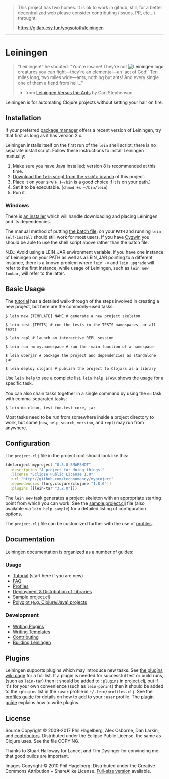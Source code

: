 > This project has two homes.
> It is ok to work in github, still, for a better decentralized web
> please consider contributing (issues, PR, etc...) throught:
>
> https://gitlab.esy.fun/yogsototh/leiningen

---


# Leiningen

<img src="https://leiningen.org/img/leiningen.jpg"
 alt="Leiningen logo" title="The man himself" align="right" />

> "Leiningen!" he shouted. "You're insane! They're not creatures you can
> fight&mdash;they're an elemental&mdash;an 'act of God!' Ten miles long, two
> miles wide&mdash;ants, nothing but ants! And every single one of them a
> fiend from hell..."
> - from [Leiningen Versus the Ants](http://www.classicshorts.com/stories/lvta.html) by Carl Stephenson

Leiningen is for automating Clojure projects without setting your hair on fire.

## Installation

If your preferred
[package manager](https://github.com/technomancy/leiningen/wiki/Packaging)
offers a recent version of Leiningen, try that first as long as it has version 2.x.

Leiningen installs itself on the first run of the `lein` shell script; there is no
separate install script.  Follow these instructions to install Leiningen manually:

1. Make sure you have Java installed; version 8 is recommended at this time.
2. [Download the `lein` script from the `stable` branch](https://raw.githubusercontent.com/technomancy/leiningen/stable/bin/lein)
 of this project.
3. Place it on your `$PATH`. (`~/bin` is a good choice if it is on your path.)
4. Set it to be executable. (`chmod +x ~/bin/lein`)
5. Run it.

### Windows

There is
[an installer](http://leiningen-win-installer.djpowell.net/) which
will handle downloading and placing Leiningen and its dependencies.

The manual method of putting
[the batch file](https://raw.githubusercontent.com/technomancy/leiningen/stable/bin/lein.bat).
on your `PATH` and running `lein self-install` should still work for
most users. If you have [Cygwin](http://www.cygwin.com/) you should be
able to use the shell script above rather than the batch file.

N.B.: Avoid using a LEIN_JAR environment variable.
If you have one instance of Leiningen on your PATH as well as a LEIN_JAR
pointing to a different instance, there is a known problem where `lein -v` and
`lein upgrade` will refer to the first instance, while usage of Leiningen, such
as `lein new foobar`, will refer to the latter.

## Basic Usage

The
[tutorial](https://github.com/technomancy/leiningen/blob/stable/doc/TUTORIAL.md)
has a detailed walk-through of the steps involved in creating a new
project, but here are the commonly-used tasks:

    $ lein new [TEMPLATE] NAME # generate a new project skeleton

    $ lein test [TESTS] # run the tests in the TESTS namespaces, or all tests

    $ lein repl # launch an interactive REPL session

    $ lein run -m my.namespace # run the -main function of a namespace

    $ lein uberjar # package the project and dependencies as standalone jar

    $ lein deploy clojars # publish the project to Clojars as a library

Use `lein help` to see a complete list. `lein help $TASK` shows the
usage for a specific task.

You can also chain tasks together in a single command by using the
`do` task with comma-separated tasks:

    $ lein do clean, test foo.test-core, jar

Most tasks need to be run from somewhere inside a project directory to
work, but some (`new`, `help`, `search`, `version`, and `repl`) may
run from anywhere.

## Configuration

The `project.clj` file in the project root should look like this:

```clj
(defproject myproject "0.5.0-SNAPSHOT"
  :description "A project for doing things."
  :license "Eclipse Public License 1.0"
  :url "http://github.com/technomancy/myproject"
  :dependencies [[org.clojure/clojure "1.8.0"]]
  :plugins [[lein-tar "3.2.0"]])
```

The `lein new` task generates a project skeleton with an appropriate
starting point from which you can work. See the
[sample.project.clj](https://github.com/technomancy/leiningen/blob/stable/sample.project.clj)
file (also available via `lein help sample`) for a detailed listing of
configuration options.

The `project.clj` file can be customized further with the use of
[profiles](https://github.com/technomancy/leiningen/blob/stable/doc/PROFILES.md).

## Documentation

Leiningen documentation is organized as a number of guides:

### Usage

 * [Tutorial](https://github.com/technomancy/leiningen/blob/stable/doc/TUTORIAL.md) (start here if you are new)
 * [FAQ](https://github.com/technomancy/leiningen/blob/stable/doc/FAQ.md)
 * [Profiles](https://github.com/technomancy/leiningen/blob/stable/doc/PROFILES.md)
 * [Deployment & Distribution of Libraries](https://github.com/technomancy/leiningen/blob/stable/doc/DEPLOY.md)
 * [Sample project.clj](https://github.com/technomancy/leiningen/blob/stable/sample.project.clj)
 * [Polyglot (e.g. Clojure/Java) projects](https://github.com/technomancy/leiningen/blob/stable/doc/MIXED_PROJECTS.md)

### Development

* [Writing Plugins](https://github.com/technomancy/leiningen/blob/stable/doc/PLUGINS.md)
* [Writing Templates](https://github.com/technomancy/leiningen/blob/stable/doc/TEMPLATES.md)
* [Contributing](https://github.com/technomancy/leiningen/blob/stable/CONTRIBUTING.md)
* [Building Leiningen](https://github.com/technomancy/leiningen/blob/stable/CONTRIBUTING.md#bootstrapping)

## Plugins

Leiningen supports plugins which may introduce new tasks. See
[the plugins wiki page](https://github.com/technomancy/leiningen/wiki/Plugins)
for a full list. If a plugin is needed for successful test or build
runs, (such as `lein-tar`) then it should be added to `:plugins` in
project.clj, but if it's for your own convenience (such as
`lein-pprint`) then it should be added to the `:plugins` list in the
`:user` profile in `~/.lein/profiles.clj`. See the
[profiles guide](https://github.com/technomancy/leiningen/blob/stable/doc/PROFILES.md)
for details on how to add to your `:user` profile. The
[plugin guide](https://github.com/technomancy/leiningen/blob/stable/doc/PLUGINS.md)
explains how to write plugins.

## License

Source Copyright © 2009-2017 Phil Hagelberg, Alex Osborne, Dan Larkin, and
[contributors](https://github.com/technomancy/leiningen/contributors).
Distributed under the Eclipse Public License, the same as Clojure
uses. See the file COPYING.

Thanks to Stuart Halloway for Lancet and Tim Dysinger for convincing
me that good builds are important.

Images Copyright © 2010 Phil Hagelberg. Distributed under the Creative
Commons Attribution + ShareAlike
License. [Full-size version](https://leiningen.org/img/leiningen-full.jpg)
available.
